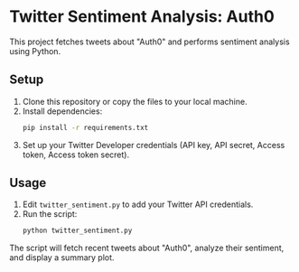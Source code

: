 # Twitter Sentiment Analysis: Auth0

This project fetches tweets about "Auth0" and performs sentiment analysis using Python.

## Setup

1. Clone this repository or copy the files to your local machine.
2. Install dependencies:
   ```bash
   pip install -r requirements.txt
   ```
3. Set up your Twitter Developer credentials (API key, API secret, Access token, Access token secret).

## Usage

1. Edit `twitter_sentiment.py` to add your Twitter API credentials.
2. Run the script:
   ```bash
   python twitter_sentiment.py
   ```

The script will fetch recent tweets about "Auth0", analyze their sentiment, and display a summary plot. 